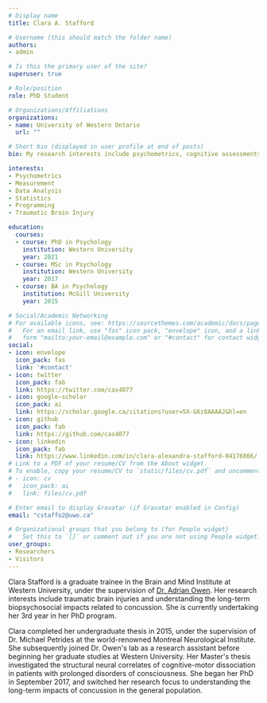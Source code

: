 ```yaml
---
# Display name
title: Clara A. Stafford

# Username (this should match the folder name)
authors:
- admin

# Is this the primary user of the site?
superuser: true

# Role/position
role: PhD Student

# Organizations/Affiliations
organizations:
- name: University of Western Ontario
  url: ""

# Short bio (displayed in user profile at end of posts)
bio: My research interests include psychometrics, cognitive assessments and statistical programming in R.

interests:
- Psychometrics
- Measurement
- Data Analysis
- Statistics
- Programming
- Traumatic Brain Injury

education:
  courses:
  - course: PhD in Psychology
    institution: Western University
    year: 2021
  - course: MSc in Psychology
    institution: Western University
    year: 2017
  - course: BA in Psychology
    institution: McGill University
    year: 2015

# Social/Academic Networking
# For available icons, see: https://sourcethemes.com/academic/docs/page-builder/#icons
#   For an email link, use "fas" icon pack, "envelope" icon, and a link in the
#   form "mailto:your-email@example.com" or "#contact" for contact widget.
social:
- icon: envelope
  icon_pack: fas
  link: '#contact'
- icon: twitter
  icon_pack: fab
  link: https://twitter.com/cas4077
- icon: google-scholar
  icon_pack: ai
  link: https://scholar.google.ca/citations?user=5X-G6z8AAAAJ&hl=en
- icon: github
  icon_pack: fab
  link: https://github.com/cas4077
- icon: linkedin
  icon_pack: fab
  link: https://www.linkedin.com/in/clara-alexandra-stafford-04176866/
# Link to a PDF of your resume/CV from the About widget.
# To enable, copy your resume/CV to `static/files/cv.pdf` and uncomment the lines below.
# - icon: cv
#   icon_pack: ai
#   link: files/cv.pdf

# Enter email to display Gravatar (if Gravatar enabled in Config)
email: "cstaffo2@uwo.ca"

# Organizational groups that you belong to (for People widget)
#   Set this to `[]` or comment out if you are not using People widget.
user_groups:
- Researchers
- Visitors
---
```


Clara  Stafford is a graduate trainee in the Brain and Mind Institute at Western University, under the supervision of [Dr. Adrian Owen](https://owenlab.uwo.ca/). Her research interests include traumatic brain injuries and understanding the long-term biopsychosocial impacts related to concussion. She is currently undertaking her 3rd year in her PhD program.

Clara completed her undergraduate thesis in 2015, under the supervision of Dr. Michael Petrides at the world-renowned Montreal Neurological Institute. She subsequently joined Dr. Owen's lab as a research assistant before beginning her graduate studies at Western University. Her Master's thesis investigated the structural neural correlates of cognitive-motor dissociation in patients with prolonged disorders of consciousness. She began her PhD in September 2017, and switched her research focus to understanding the long-term impacts of concussion in the general population.
